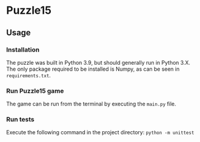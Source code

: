 # Puzzle15

## Usage
### Installation
The puzzle was built in Python 3.9, but should generally run in Python 3.X.
The only package required to be installed is Numpy, as can be seen in `requirements.txt`.

### Run Puzzle15 game
The game can be run from the terminal by executing the `main.py` file.

### Run tests
Execute the following command in the project directory: `python -m unittest`